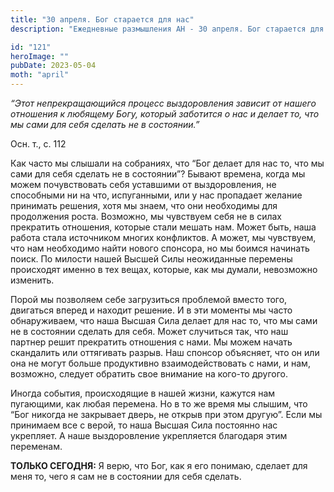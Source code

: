 ```yaml
---
title: "30 апреля. Бог старается для нас"
description: "Ежедневные размышления АН - 30 апреля. Бог старается для нас"

id: "121"
heroImage: ""
pubDate: 2023-05-04
moth: "april"
---
```


_“Этот непрекращающийся процесс выздоровления зависит от нашего отношения к
любящему Богу, который заботится о нас и делает то, что мы сами для себя
сделать не в состоянии.”_

Осн. т., с. 112

Как часто мы слышали на собраниях, что “Бог делает для нас то, что мы сами для
себя сделать не в состоянии”? Бывают времена, когда мы можем почувствовать
себя уставшими от выздоровления, не способными ни на что, испуганными, или у
нас пропадает желание принимать решения, хотя мы знаем, что они необходимы для
продолжения роста. Возможно, мы чувствуем себя не в силах прекратить
отношения, которые стали мешать нам. Может быть, наша работа стала источником
многих конфликтов. А может, мы чувствуем, что нам необходимо найти нового
спонсора, но мы боимся начинать поиск. По милости нашей Высшей Силы
неожиданные перемены происходят именно в тех вещах, которые, как мы думали,
невозможно изменить.

Порой мы позволяем себе загрузиться проблемой вместо того, двигаться вперед и
находит решение. И в эти моменты мы часто обнаруживаем, что наша Высшая Сила
делает для нас то, что мы сами не в состоянии сделать для себя. Может
случиться так, что наш партнер решит прекратить отношения с нами. Мы можем
начать скандалить или оттягивать разрыв. Наш спонсор объясняет, что он или она
не могут больше продуктивно взаимодействовать с нами, и нам, возможно, следует
обратить свое внимание на кого-то другого.

Иногда события, происходящие в нашей жизни, кажутся нам пугающими, как любая
перемена. Но в то же время мы слышим, что “Бог никогда не закрывает дверь, не
открыв при этом другую”. Если мы принимаем все с верой, то наша Высшая Сила
постоянно нас укрепляет. А наше выздоровление укрепляется благодаря этим
переменам.

**ТОЛЬКО СЕГОДНЯ:** Я верю, что Бог, как я его понимаю, сделает для меня то,
чего я сам не в состоянии для себя сделать.
